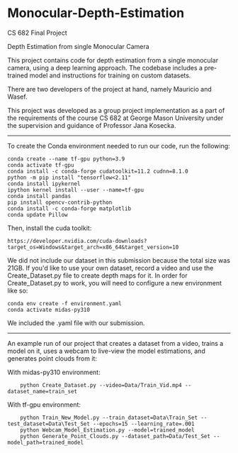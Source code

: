 # Monocular-Depth-Estimation

CS 682 Final Project

Depth Estimation from single Monocular Camera

This project contains code for depth estimation from a single monocular camera, using a deep learning approach. The codebase includes a pre-trained model and instructions for training on custom datasets.

There are two developers of the project at hand, namely Mauricio and Wasef.

This project was developed as a group project implementation as a part of the requirements of the course CS 682 at George Mason University under the supervision and guidance of Professor Jana Kosecka.

******************************************************************************
To create the Conda environment needed to run our code, run the following:


	conda create --name tf-gpu python=3.9
	conda activate tf-gpu
	conda install -c conda-forge cudatoolkit=11.2 cudnn=8.1.0
	python -m pip install "tensorflow<2.11"
	conda install ipykernel
	ipython kernel install --user --name=tf-gpu
	conda install pandas
	pip install opencv-contrib-python
	conda install -c conda-forge matplotlib
	conda update Pillow

Then, install the cuda toolkit:

	https://developer.nvidia.com/cuda-downloads?target_os=Windows&target_arch=x86_64&target_version=10


We did not include our dataset in this submission because the total size was 21GB.
If you'd like to use your own dataset, record a video and use the Create_Dataset.py file to create depth maps for it.
In order for Create_Dataset.py to work, you will need to configure a new environment like so:

	conda env create -f environment.yaml
	conda activate midas-py310 

We included the .yaml file with our submission.

******************************************************************************
An example run of our project that creates a dataset from a video, trains a model on it, uses a webcam to live-view the model estimations, and generates point clouds from it:

With midas-py310 environment:

		python Create_Dataset.py --video=Data/Train_Vid.mp4 --dataset_name=train_set

With tf-gpu environment:

		python Train_New_Model.py --train_dataset=Data\Train_Set --test_dataset=Data\Test_Set --epochs=15 --learning_rate=.001
		python Webcam_Model_Estimation.py --model=trained_model
		python Generate_Point_Clouds.py --dataset_path=Data/Test_Set --model_path=trained_model